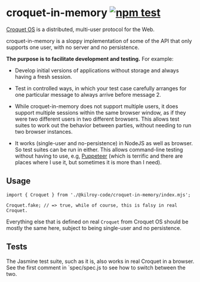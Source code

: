 # croquet-in-memory [![npm test](https://github.com/kilroy-code/croquet-in-memory/actions/workflows/npm-test.yml/badge.svg)](https://github.com/kilroy-code/croquet-in-memory/actions/workflows/npm-test.yml)

[Croquet OS](https://croquet.io/croquet-os/index.html) is a distributed, multi-user protocol for the Web. 

croquet-in-memory is a sloppy implementation of some of the API that only supports one user, with no server and no persistence.

**The purpose is to facilitate development and testing.** For example:

- Develop initial versions of applications without storage and always having a fresh session.

- Test in controlled ways, in which your test case carefully arranges for one particular message to always arrive before message 2.

- While croquet-in-memory does not support multiple users, it does support multiple sessions within the same browser window, as if they were two different users in two different browsers. This allows test suites to work out the behavior between parties, without needing to run two browser instances.

- It works (single-user and no-persistence) in NodeJS as well as browser. So test suites can be run in either. This allows command-line testing without having to use, e.g, [Puppeteer](https://pptr.dev/) (which is terrific and there are places where I use it, but sometimes it is more than I need).

## Usage

```
import { Croquet } from './@kilroy-code/croquet-in-memory/index.mjs';

Croquet.fake; // => true, while of course, this is falsy in real Croquet.
```
Everything else that is defined on real `Croquet` from Croquet OS should be mostly the same here, subject to being single-user and no persistence.

## Tests

The Jasmine test suite, such as it is, also works in real Croquet in a browser. See the first comment in `spec/spec.js to see how to switch between the two.

 